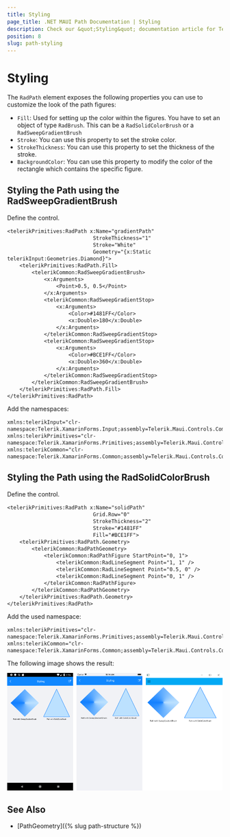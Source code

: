 ```yaml
---
title: Styling
page_title: .NET MAUI Path Documentation | Styling
description: Check our &quot;Styling&quot; documentation article for Telerik Path for .NET MAUI.
position: 8
slug: path-styling
---
```


# Styling

The `RadPath` element exposes the following properties you can use to customize the look of the path figures:

* `Fill`: Used for setting up the color within the figures. You have to set an object of type `RadBrush`. This can be a `RadSolidColorBrush` or a `RadSweepGradientBrush`
* `Stroke`: You can use this property to set the stroke color.
* `StrokeThickness`: You can use this property to set the thickness of the stroke.
* `BackgroundColor`: You can use this property to modify the color of the rectangle which contains the specific figure.

## Styling the Path using the RadSweepGradientBrush

Define the control.

```XAML
<telerikPrimitives:RadPath x:Name="gradientPath"
                            StrokeThickness="1"
                            Stroke="White"
                            Geometry="{x:Static telerikInput:Geometries.Diamond}">
    <telerikPrimitives:RadPath.Fill>
        <telerikCommon:RadSweepGradientBrush>
            <x:Arguments>
                <Point>0.5, 0.5</Point>
            </x:Arguments>
            <telerikCommon:RadSweepGradientStop>
                <x:Arguments>
                    <Color>#1481FF</Color>
                    <x:Double>180</x:Double>
                </x:Arguments>
            </telerikCommon:RadSweepGradientStop>
            <telerikCommon:RadSweepGradientStop>
                <x:Arguments>
                    <Color>#BCE1FF</Color>
                    <x:Double>360</x:Double>
                </x:Arguments>
            </telerikCommon:RadSweepGradientStop>
        </telerikCommon:RadSweepGradientBrush>
    </telerikPrimitives:RadPath.Fill>
</telerikPrimitives:RadPath>
```

Add the namespaces:

```XAML
xmlns:telerikInput="clr-namespace:Telerik.XamarinForms.Input;assembly=Telerik.Maui.Controls.Compatibility"
xmlns:telerikPrimitives="clr-namespace:Telerik.XamarinForms.Primitives;assembly=Telerik.Maui.Controls.Compatibility"
xmlns:telerikCommon="clr-namespace:Telerik.XamarinForms.Common;assembly=Telerik.Maui.Controls.Compatibility"           
```

## Styling the Path using the RadSolidColorBrush

Define the control.

```XAML
<telerikPrimitives:RadPath x:Name="solidPath"
                            Grid.Row="0"
                            StrokeThickness="2"
                            Stroke="#1481FF"
                            Fill="#BCE1FF">
    <telerikPrimitives:RadPath.Geometry>
        <telerikCommon:RadPathGeometry>
            <telerikCommon:RadPathFigure StartPoint="0, 1">
                <telerikCommon:RadLineSegment Point="1, 1" />
                <telerikCommon:RadLineSegment Point="0.5, 0" />
                <telerikCommon:RadLineSegment Point="0, 1" />
            </telerikCommon:RadPathFigure>
        </telerikCommon:RadPathGeometry>
    </telerikPrimitives:RadPath.Geometry>
</telerikPrimitives:RadPath>
```

Add the used namespace:

```XAML
xmlns:telerikPrimitives="clr-namespace:Telerik.XamarinForms.Primitives;assembly=Telerik.Maui.Controls.Compatibility"
xmlns:telerikCommon="clr-namespace:Telerik.XamarinForms.Common;assembly=Telerik.Maui.Controls.Compatibility"           
```


The following image shows the result:

![RadPath Styling](images/path_styling.png)


## See Also

- [PathGeometry]({% slug path-structure %})
